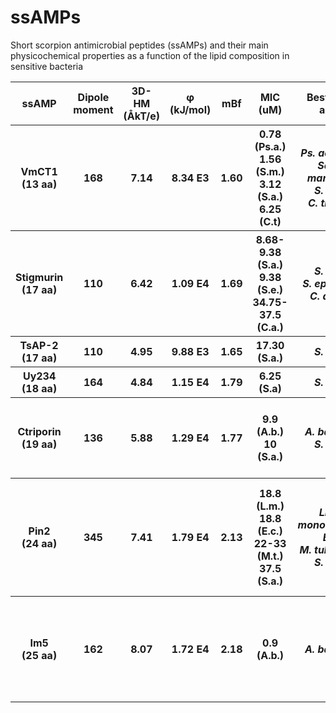 # ssAMPs
Short scorpion antimicrobial peptides (ssAMPs) and their main physicochemical properties as a function of the lipid composition in sensitive bacteria

<table>
  <tr>
    <th>ssAMP</th>
    <th>Dipole moment</th>
    <th>3D-HM (ÅkT/e)</th>
    <th>φ (kJ/mol)</th>
    <th>mBf</th>
    <th>MIC (uM) </th>
    <th>Best activity against</th>
    <th>Major membrane lipids</th>
    <th>Hemolysis (%) </th>
    <th>References </th>
  </tr>
  <tr>
    <th> VmCT1 <br> (13 aa)</th>
    <th>168</th>
    <th>7.14</th>
    <th>8.34 E3</th>
    <th>1.60</th>
    <th>0.78 (Ps.a.) <br> 1.56 (S.m.) <br> 3.12 (S.a.) <br> 6.25 (C.t)</th>
    <th><i>Ps. aeruginosa <br> Serratia marcescens <br> S. aureus <br> C. tropicalis</i></th>
    <th>PE, PG, CL (Ps. a) <br> PE, PG (S.m.) <br> PG, LPG, CL (S.a.) <br> PC, PE, PI, PS, PA (C.t.)</th>
    <th><12 (1.56−6.25 mM)</th>
    <th><a href="https://www.sciencedirect.com/science/article/abs/pii/S0223523416309795?via%3Dihub">10.1016/j.ejmech.2016.11.040</a></th>
  </tr>
  <tr>
    <th>Stigmurin <br> (17 aa) </th>
    <th>110</th>
    <th>6.42</th>
    <th>1.09 E4</th>
    <th>1.69</th>
    <th>8.68-9.38 (S.a.) <br> 9.38 (S.e.) <br> 34.75-37.5 (C.a.) </th>
    <th><i>S. aureus <br> S. epidermidis <br> C. albicans</i></th>
    <th>PG, LPG, CL (S. a) <br> PC, PE, PI, PS (C.a.) </th>
    <th>7 (1.1 mM) <br> 9 (17.45 mM) <br> 21 (139.5) </th>
    <th>REF</th>
  </tr>
  <tr>
    <th>TsAP-2 <br> (17 aa) </th>
    <th>110</th>
    <th>4.95</th>
    <th>9.88 E3</th>
    <th>1.65</th>
    <th>17.30 (S.a.) </th>
    <th><i>S. aureus </i></th>
    <th>PG, LPG, CL (S.a.) </th>
    <th>18 (20 mM)</th>
    <th>REF</th>
  </tr>
 <tr>
    <th>Uy234 <br> (18 aa) </th>
    <th>164</th>
    <th>4.84</th>
    <th>1.15 E4</th>
    <th>1.79</th>
    <th>6.25 (S.a)</th>
    <th><i>S. aureus</i></th>
    <th>PG, LPG, CL (S.a.) <br></th>
    <th>7 (140 mM)</th>
    <th>REF</th>
  </tr>
  <tr>
    <th>Ctriporin <br> (19 aa) </th>
    <th>136</th>
    <th>5.88</th>
    <th>1.29 E4</th>
    <th>1.77</th>
    <th>9.9 (A.b.) <br> 10 (S.a.)</th>
    <th><i>A. baumannii <br> S. aureus</i></th>
    <th>PE, CL, PG (A.b.) <br> PG, LPG, CL (S.a.) </th>
    <th>8 (12.5 mM) <br> 27 (25 mM) <br> 45 (50 mM)</th>
    <th>REF</th>
  </tr>
  <tr>
    <th>Pin2 <br> (24 aa) </th>
    <th>345</th>
    <th>7.41</th>
    <th>1.79 E4</th>
    <th>2.13</th>
    <th>18.8 (L.m.) <br> 18.8 (E.c.) <br> 22-33 (M.t.) <br> 37.5 (S.a.)</th>
    <th><i>Listeria monocytogenes <br> E. coli <br> M. tuberculosis <br> S. aureus</i></th>
    <th>CL, PG, PI (L.m.) <br> PE, PG, CL (M.t.) <br> PI-mannosides, CL, PE (M.t.) <br> PG, LPG, CL (S.a.)</th>
    <th>18 (3 mM) <br> 83 (12.5 mM) <br> 98 (20 mM)</th>
    <th>REF</th>
  </tr>
  <tr>
    <th>Im5 <br> (25 aa) </th>
    <th>162</th>
    <th>8.07</th>
    <th>1.72 E4</th>
    <th>2.18</th>
    <th>0.9 (A.b.)</th>
    <th><i>A. baumannii</i></th>
    <th>PE, CL, PG (A.b.)</th>
    <th>18 (6.25 mM) <br> 53 (12.5 mM) <br> 94 (25 mM) <br> 100 (50 mM)</th>
    <th>REF</th>
  </tr>
</table>



